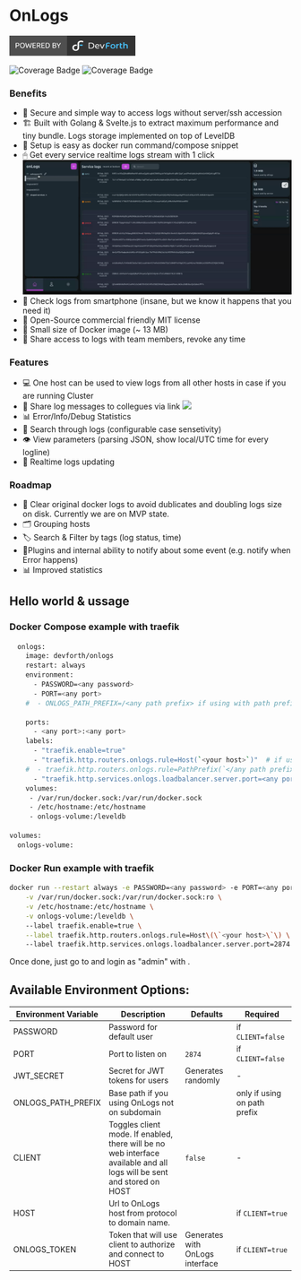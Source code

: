 # OnLogs
<a href="https://devforth.io"><img src="./.assets/df_powered_by.svg" style="height:36px"/></a>

![Coverage Badge](https://img.shields.io/endpoint?url=https://gist.githubusercontent.com/LbP22/7a0933f8cba0bddbcc95c8b850e32663/raw/onlogs_passing__heads_main.json) ![Coverage Badge](https://img.shields.io/endpoint?url=https://gist.githubusercontent.com/LbP22/7a0933f8cba0bddbcc95c8b850e32663/raw/onlogs_units_coverage__heads_main.json) 

### Benefits

- 🔑 Secure and simple way to access logs without server/ssh accession
- 🏗️ Built with Golang & Svelte.js to extract maximum performance and tiny bundle. Logs storage implemented on top of LevelDB
- 🧸 Setup is easy as docker run command/compose snippet
- 🖱 Get every service realtime logs stream with 1 click <img src="./.assets/1.gif"/>
- 📱 Check logs from smartphone (insane, but we know it happens that you need it)
- 🧾 Open-Source commercial friendly MIT license
- 💾 Small size of Docker image (~ 13 MB)
- 👥 Share access to logs with team members, revoke any time

### Features

- 💻 One host can be used to view logs from all other hosts in case if you are running Cluster
- 🔗 Share log messages to collegues via link <img src="./.assets/2.gif"/>
- 📊 Error/Info/Debug Statistics
- 🔎 Search through logs (configurable case sensetivity)
- 👁 View parameters (parsing JSON, show local/UTC time for every logline)
- 🔴 Realtime logs updating

### Roadmap

- 💽 Clear original docker logs to avoid dublicates and doubling logs size on disk. Currently we are on MVP state.
- 🗂 Grouping hosts
- 🏷 Search & Filter by tags (log status, time)
- 🔌Plugins and internal ability to notify about some event (e.g. notify when Error happens)
- 📊 Improved statistics

## Hello world & ussage
### Docker Compose example with traefik
```sh
  onlogs:
    image: devforth/onlogs
    restart: always
    environment:
      - PASSWORD=<any password>
      - PORT=<any port>
    #  - ONLOGS_PATH_PREFIX=/<any path prefix> if using with path prefix

    ports:
      - <any port>:<any port>
    labels:
      - "traefik.enable=true"
      - "traefik.http.routers.onlogs.rule=Host(`<your host>`)"  # if using on subdomain
    #  - traefik.http.routers.onlogs.rule=PathPrefix(`</any path prefix>`) # if using with path prefix
      - "traefik.http.services.onlogs.loadbalancer.server.port=<any port>"
    volumes:
     - /var/run/docker.sock:/var/run/docker.sock
     - /etc/hostname:/etc/hostname
     - onlogs-volume:/leveldb

volumes:
  onlogs-volume:
```

### Docker Run example with traefik
```sh
docker run --restart always -e PASSWORD=<any password> -e PORT=<any port> \
    -v /var/run/docker.sock:/var/run/docker.sock:ro \
    -v /etc/hostname:/etc/hostname \
    -v onlogs-volume:/leveldb \ 
    --label traefik.enable=true \
    --label traefik.http.routers.onlogs.rule=Host\(\`<your host>\`\) \ 
    --label traefik.http.services.onlogs.loadbalancer.server.port=2874 devforth/onlogs
```

Once done, just go to <your host> and login as "admin" with <any password>.

## Available Environment Options:
| Environment Variable       | Description   | Defaults | Required |
|----------------------------|---------------------------------|--------|-----------------|
| PASSWORD           | Password for default user                        |                    | if `CLIENT=false`
| PORT               | Port to listen on                                | `2874`             | if `CLIENT=false`
| JWT_SECRET         | Secret for JWT tokens for users                  | Generates randomly | -
| ONLOGS_PATH_PREFIX | Base path if you using OnLogs not on subdomain   |                    | only if using on path prefix
| CLIENT             | Toggles client mode. If enabled, there will be no web interface available and all logs will be sent  and stored on HOST                                                      | `false` | -
| HOST               | Url to OnLogs host from protocol to domain name. |                    | if `CLIENT=true`
| ONLOGS_TOKEN       | Token that will use client to authorize and connect to HOST | Generates with OnLogs interface   | if `CLIENT=true`
